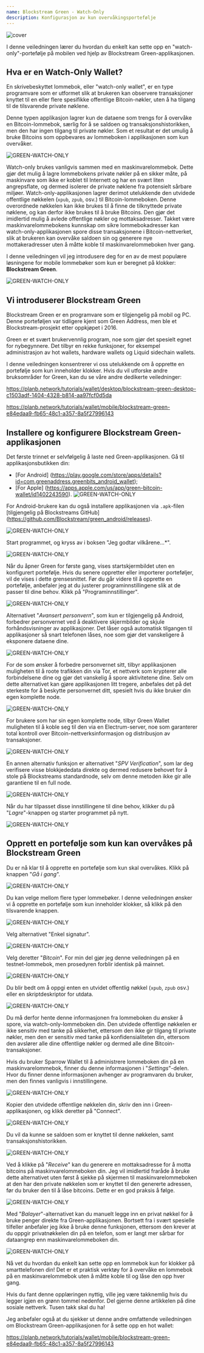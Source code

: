 ```yaml
---
name: Blockstream Green - Watch-Only
description: Konfigurasjon av kun overvåkingsportefølje
---
```

![cover](assets/cover.webp)

I denne veiledningen lærer du hvordan du enkelt kan sette opp en "watch-only"-portefølje på mobilen ved hjelp av Blockstream Green-applikasjonen.

## Hva er en Watch-Only Wallet?

En skrivebeskyttet lommebok, eller "watch-only wallet", er en type programvare som er utformet slik at brukeren kan observere transaksjoner knyttet til en eller flere spesifikke offentlige Bitcoin-nøkler, uten å ha tilgang til de tilsvarende private nøklene.

Denne typen applikasjon lagrer kun de dataene som trengs for å overvåke en Bitcoin-lommebok, særlig for å se saldoen og transaksjonshistorikken, men den har ingen tilgang til private nøkler. Som et resultat er det umulig å bruke Bitcoins som oppbevares av lommeboken i applikasjonen som kun overvåker.

![GREEN-WATCH-ONLY](assets/fr/01.webp)

Watch-only brukes vanligvis sammen med en maskinvarelommebok. Dette gjør det mulig å lagre lommebokens private nøkler på en sikker måte, på maskinvare som ikke er koblet til Internett og har en svært liten angrepsflate, og dermed isolerer de private nøklene fra potensielt sårbare miljøer. Watch-only-applikasjonen lagrer derimot utelukkende den utvidede offentlige nøkkelen (`xpub`, `zpub`, osv.) til Bitcoin-lommeboken. Denne overordnede nøkkelen kan ikke brukes til å finne de tilknyttede private nøklene, og kan derfor ikke brukes til å bruke Bitcoins. Den gjør det imidlertid mulig å avlede offentlige nøkler og mottaksadresser. Takket være maskinvarelommebokens kunnskap om sikre lommebokadresser kan watch-only-applikasjonen spore disse transaksjonene i Bitcoin-nettverket, slik at brukeren kan overvåke saldoen sin og generere nye mottakeradresser uten å måtte koble til maskinvarelommeboken hver gang.

I denne veiledningen vil jeg introdusere deg for en av de mest populære løsningene for mobile lommebøker som kun er beregnet på klokker: **Blockstream Green**.

![GREEN-WATCH-ONLY](assets/fr/02.webp)

## Vi introduserer Blockstream Green

Blockstream Green er en programvare som er tilgjengelig på mobil og PC. Denne porteføljen var tidligere kjent som Green Address, men ble et Blockstream-prosjekt etter oppkjøpet i 2016.

Green er et svært brukervennlig program, noe som gjør det spesielt egnet for nybegynnere. Det tilbyr en rekke funksjoner, for eksempel administrasjon av hot wallets, hardware wallets og Liquid sidechain wallets.

I denne veiledningen konsentrerer vi oss utelukkende om å opprette en portefølje som kun inneholder klokker. Hvis du vil utforske andre bruksområder for Green, kan du se våre andre dedikerte veiledninger:

https://planb.network/tutorials/wallet/desktop/blockstream-green-desktop-c1503adf-1404-4328-b814-aa97fcf0d5da

https://planb.network/tutorials/wallet/mobile/blockstream-green-e84edaa9-fb65-48c1-a357-8a5f27996143

## Installere og konfigurere Blockstream Green-applikasjonen

Det første trinnet er selvfølgelig å laste ned Green-applikasjonen. Gå til applikasjonsbutikken din:

- [For Android] (https://play.google.com/store/apps/details?id=com.greenaddress.greenbits_android_wallet);
- [For Apple] (https://apps.apple.com/us/app/green-bitcoin-wallet/id1402243590).
![GREEN-WATCH-ONLY](assets/fr/03.webp)

For Android-brukere kan du også installere applikasjonen via `.apk`-filen [tilgjengelig på Blockstreams GitHub] (https://github.com/Blockstream/green_android/releases).

![GREEN-WATCH-ONLY](assets/fr/04.webp)

Start programmet, og kryss av i boksen "Jeg godtar vilkårene...*".

![GREEN-WATCH-ONLY](assets/fr/05.webp)

Når du åpner Green for første gang, vises startskjermbildet uten en konfigurert portefølje. Hvis du senere oppretter eller importerer porteføljer, vil de vises i dette grensesnittet. Før du går videre til å opprette en portefølje, anbefaler jeg at du justerer programinnstillingene slik at de passer til dine behov. Klikk på "Programinnstillinger".

![GREEN-WATCH-ONLY](assets/fr/06.webp)

Alternativet "*Avansert personvern*", som kun er tilgjengelig på Android, forbedrer personvernet ved å deaktivere skjermbilder og skjule forhåndsvisninger av applikasjoner. Det låser også automatisk tilgangen til applikasjoner så snart telefonen låses, noe som gjør det vanskeligere å eksponere dataene dine.

![GREEN-WATCH-ONLY](assets/fr/07.webp)

For de som ønsker å forbedre personvernet sitt, tilbyr applikasjonen muligheten til å roote trafikken din via Tor, et nettverk som krypterer alle forbindelsene dine og gjør det vanskelig å spore aktivitetene dine. Selv om dette alternativet kan gjøre applikasjonen litt tregere, anbefales det på det sterkeste for å beskytte personvernet ditt, spesielt hvis du ikke bruker din egen komplette node.

![GREEN-WATCH-ONLY](assets/fr/08.webp)

For brukere som har sin egen komplette node, tilbyr Green Wallet muligheten til å koble seg til den via en Electrum-server, noe som garanterer total kontroll over Bitcoin-nettverksinformasjon og distribusjon av transaksjoner.

![GREEN-WATCH-ONLY](assets/fr/09.webp)

En annen alternativ funksjon er alternativet "*SPV Verification*", som lar deg verifisere visse blokkjededata direkte og dermed redusere behovet for å stole på Blockstreams standardnode, selv om denne metoden ikke gir alle garantiene til en full node.

![GREEN-WATCH-ONLY](assets/fr/10.webp)

Når du har tilpasset disse innstillingene til dine behov, klikker du på "*Lagre*"-knappen og starter programmet på nytt.

![GREEN-WATCH-ONLY](assets/fr/11.webp)

## Opprett en portefølje som kun kan overvåkes på Blockstream Green

Du er nå klar til å opprette en portefølje som kun skal overvåkes. Klikk på knappen "*Gå i gang*".

![GREEN-WATCH-ONLY](assets/fr/12.webp)

Du kan velge mellom flere typer lommebøker. I denne veiledningen ønsker vi å opprette en portefølje som kun inneholder klokker, så klikk på den tilsvarende knappen.

![GREEN-WATCH-ONLY](assets/fr/13.webp)

Velg alternativet "Enkel signatur".

![GREEN-WATCH-ONLY](assets/fr/14.webp)

Velg deretter "*Bitcoin*". For min del gjør jeg denne veiledningen på en testnet-lommebok, men prosedyren forblir identisk på mainnet.

![GREEN-WATCH-ONLY](assets/fr/15.webp)

Du blir bedt om å oppgi enten en utvidet offentlig nøkkel (`xpub`, `zpub` osv.) eller en skriptdeskriptor for utdata.

![GREEN-WATCH-ONLY](assets/fr/16.webp)

Du må derfor hente denne informasjonen fra lommeboken du ønsker å spore, via watch-only-lommeboken din. Den utvidede offentlige nøkkelen er ikke sensitiv med tanke på sikkerhet, ettersom den ikke gir tilgang til private nøkler, men den er sensitiv med tanke på konfidensialiteten din, ettersom den avslører alle dine offentlige nøkler og dermed alle dine Bitcoin-transaksjoner.

Hvis du bruker Sparrow Wallet til å administrere lommeboken din på en maskinvarelommebok, finner du denne informasjonen i "*Settings*"-delen. Hvor du finner denne informasjonen avhenger av programvaren du bruker, men den finnes vanligvis i innstillingene.

![GREEN-WATCH-ONLY](assets/fr/17.webp)

Kopier den utvidede offentlige nøkkelen din, skriv den inn i Green-applikasjonen, og klikk deretter på "Connect".

![GREEN-WATCH-ONLY](assets/fr/18.webp)

Du vil da kunne se saldoen som er knyttet til denne nøkkelen, samt transaksjonshistorikken.

![GREEN-WATCH-ONLY](assets/fr/19.webp)

Ved å klikke på "*Receive*" kan du generere en mottaksadresse for å motta bitcoins på maskinvarelommeboken din. Jeg vil imidlertid fraråde å bruke dette alternativet uten først å sjekke på skjermen til maskinvarelommeboken at den har den private nøkkelen som er knyttet til den genererte adressen, før du bruker den til å låse bitcoins. Dette er en god praksis å følge.

![GREEN-WATCH-ONLY](assets/fr/20.webp)

Med "*Balayer*"-alternativet kan du manuelt legge inn en privat nøkkel for å bruke penger direkte fra Green-applikasjonen. Bortsett fra i svært spesielle tilfeller anbefaler jeg ikke å bruke denne funksjonen, ettersom den krever at du oppgir privatnøkkelen din på en telefon, som er langt mer sårbar for dataangrep enn maskinvarelommeboken din.

![GREEN-WATCH-ONLY](assets/fr/21.webp)

Nå vet du hvordan du enkelt kan sette opp en lommebok kun for klokker på smarttelefonen din! Det er et praktisk verktøy for å overvåke en lommebok på en maskinvarelommebok uten å måtte koble til og låse den opp hver gang.

Hvis du fant denne opplæringen nyttig, ville jeg være takknemlig hvis du legger igjen en grønn tommel nedenfor. Del gjerne denne artikkelen på dine sosiale nettverk. Tusen takk skal du ha!

Jeg anbefaler også at du sjekker ut denne andre omfattende veiledningen om Blockstream Green-applikasjonen for å sette opp en hot wallet:

https://planb.network/tutorials/wallet/mobile/blockstream-green-e84edaa9-fb65-48c1-a357-8a5f27996143
